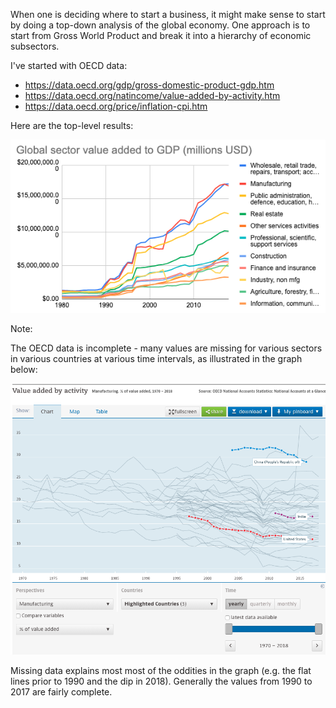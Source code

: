 When one is deciding where to start a business, it might make sense to start by doing a top-down analysis of the global economy. One approach is to start from Gross World Product and break it into a hierarchy of economic subsectors.

I've started with OECD data:
- https://data.oecd.org/gdp/gross-domestic-product-gdp.htm
- https://data.oecd.org/natincome/value-added-by-activity.htm
- https://data.oecd.org/price/inflation-cpi.htm

Here are the top-level results:

<kbd>![graph of global per-industry GDP](/oecd/graph.png?raw=true "Global per-industry GDP over time")</kbd>

Note:

The OECD data is incomplete - many values are missing for various sectors in various countries at various time intervals, as illustrated in the graph below:

<kbd>![illustration of missing data](/oecd/missing-data.png?raw=true "Global per-industry GDP over time")</kbd>

Missing data explains most most of the oddities in the graph (e.g. the flat lines prior to 1990 and the dip in 2018). Generally the values from 1990 to 2017 are fairly complete.

